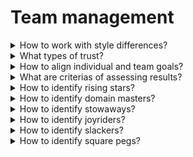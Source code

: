 # Team management

<details>
  <summary>How to work with style differences?</summary>

- understand your own style;
- get to know your teammates better;
- use assessment to learn about each other's styles;
- agree on team norms and culture.

</details>

<details>
  <summary>What types of trust?</summary>

- Competency-Based trust / Do we trust a team mate to be competent and deliver the results that the team needs?
- Reliability-Based trust / Do we trust a teammate to deliver on their promises and commitments?
- Vulnerability-Based trust / Are teammates able to be honest about themselves?

</details>

<details>
  <summary>How to align individual and team goals?</summary>

1. Clearly determine your individual goals and team goals;
2. Have each team member share individual and team goals;
3. As a team decide now conflicts will be handled.

</details>

<details>
  <summary>What are criterias of assessing results?</summary>

**Work:**

- quantity of work;
- quality of work;
- timeliness of work.

**Relationships:**

- team members;
- external partners.

</details>

<details>
  <summary>How to identify rising stars?</summary>

- focus on improving and growing;
- volunteer to help;
- recruited for new roles.

**Benefits:**

- credit for retaining talent;
- build reputation for employee development;
- attract new talent;
- create future connections.

</details>

<details>
  <summary>How to identify domain masters?</summary>

- quietly confident;
- no complaining;
- not self-promoters;
- self-starters;
- sought-after expertise;
- work together;
- recruited by other teams.

**Benefits:**

- retain their talent on your team and organization;
- help attract to your team;
- example for other team members;
- train others.

</details>

<details>
  <summary>How to identify stowaways?</summary>

- difficult to see results or expertise;
- not a go-to resource;
- contributions need prompting;
- some role for a long time;
- not proactive;
- give minimal effort and time;
- stay out of the way;
- easier just cover for them.

</details>

<details>
  <summary>How to identify joyriders?</summary>

- energetic and enthusiastic;
- busy and social at work;
- many interests and new ideas;
- volunteer often;
- offer limited results.

**Benefits:**

- performance issues and gaps identified;
- results-focused leadership style;
- get results from all team members;
- turn around their performance.

</details>

<details>
  <summary>How to identify slackers?</summary>

- smart with a strong resume;
- self-promoters;
- frequent job changer;
- renegotiate deadlines;
- show interest in others' work;
- outspoken;
- wander into other team members' "lanes".

**Benefits:**

- become a high performer;
- focus on results;
- hold team members accountable.

</details>

<details>
  <summary>How to identify square pegs?</summary>

- require rework;
- seek extensions;
- need their work repaired;
- do not meet expectations;
- repeat errors;
- source of problems;
- territorial;
- insecure;
- stressed;
- difficult to help.

**Benefits:**

- reduce team problems.

</details>
